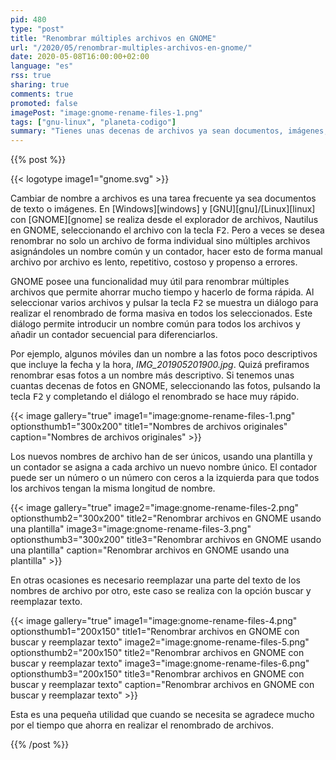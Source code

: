 ```yaml
---
pid: 480
type: "post"
title: "Renombrar múltiples archivos en GNOME"
url: "/2020/05/renombrar-multiples-archivos-en-gnome/"
date: 2020-05-08T16:00:00+02:00
language: "es"
rss: true
sharing: true
comments: true
promoted: false
imagePost: "image:gnome-rename-files-1.png"
tags: ["gnu-linux", "planeta-codigo"]
summary: "Tienes unas decenas de archivos ya sean documentos, imágenes, fotos o archivos de música con nombres que quieres cambiar pero como son muchos hacerlo uno a uno es una tarea que requiere mucho tiempo. Por suerte GNOME posee una utilidad para realizar el renombrado de múltiples archivos, basta seleccionar los archivos a renombrar en el explorador de archivos o Nautilus y pulsar la tecla <kbd>F2</kbd>, con el diálogo que se muestra se introduce el nombre del archivo y el formato de la secuencia que se desee para asignar a cada archivo un nombre único y en pocos segundos se realiza el renombrado."
---
```


{{% post %}}

{{< logotype image1="gnome.svg" >}}

Cambiar de nombre a archivos es una tarea frecuente ya sea documentos de texto o imágenes. En [Windows][windows] y [GNU][gnu]/[Linux][linux] con [GNOME][gnome] se realiza desde el explorador de archivos, Nautilus en GNOME, seleccionando el archivo con la tecla <kbd>F2</kbd>. Pero a veces se desea renombrar no solo un archivo de forma individual sino múltiples archivos asignándoles un nombre común y un contador, hacer esto de forma manual archivo por archivo es lento, repetitivo, costoso y propenso a errores.

GNOME posee una funcionalidad muy útil para renombrar múltiples archivos que permite ahorrar mucho tiempo y hacerlo de forma rápida. Al seleccionar varios archivos y pulsar la tecla <kbd>F2</kbd> se muestra un diálogo para realizar el renombrado de forma masiva en todos los seleccionados. Este diálogo permite introducir un nombre común para todos los archivos y añadir un contador secuencial para diferenciarlos.

Por ejemplo, algunos móviles dan un nombre a las fotos poco descriptivos que incluye la fecha y la hora, _IMG\_201905201900.jpg_. Quizá prefiramos renombrar esas fotos a un nombre más descriptivo. Si tenemos unas cuantas decenas de fotos en GNOME, seleccionando las fotos, pulsando la tecla <kbd>F2</kbd> y completando el diálogo el renombrado se hace muy rápido.

{{< image
    gallery="true"
    image1="image:gnome-rename-files-1.png" optionsthumb1="300x200" title1="Nombres de archivos originales"
    caption="Nombres de archivos originales" >}}

Los nuevos nombres de archivo han de ser únicos, usando una plantilla y un contador se asigna a cada archivo un nuevo nombre único. El contador puede ser un número o un número con ceros a la izquierda para que todos los archivos tengan la misma longitud de nombre.

{{< image
    gallery="true"
    image2="image:gnome-rename-files-2.png" optionsthumb2="300x200" title2="Renombrar archivos en GNOME usando una plantilla"
    image3="image:gnome-rename-files-3.png" optionsthumb3="300x200" title3="Renombrar archivos en GNOME usando una plantilla"
    caption="Renombrar archivos en GNOME usando una plantilla" >}}

En otras ocasiones es necesario reemplazar una parte del texto de los nombres de archivo por otro, este caso se realiza con la opción buscar y reemplazar texto.

{{< image
    gallery="true"
    image1="image:gnome-rename-files-4.png" optionsthumb1="200x150" title1="Renombrar archivos en GNOME con buscar y reemplazar texto"
    image2="image:gnome-rename-files-5.png" optionsthumb2="200x150" title2="Renombrar archivos en GNOME con buscar y reemplazar texto"
    image3="image:gnome-rename-files-6.png" optionsthumb3="200x150" title3="Renombrar archivos en GNOME con buscar y reemplazar texto"
    caption="Renombrar archivos en GNOME con buscar y reemplazar texto" >}}

Esta es una pequeña utilidad que cuando se necesita se agradece mucho por el tiempo que ahorra en realizar el renombrado de archivos.

{{% /post %}}
